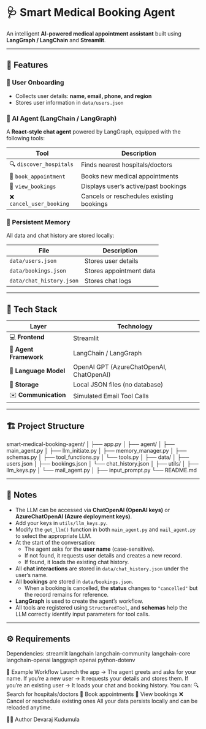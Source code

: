# 🩺 Smart Medical Booking Agent

An intelligent **AI-powered medical appointment assistant** built using **LangGraph / LangChain** and **Streamlit**.

---

## 🚀 Features

### 👤 User Onboarding  
- Collects user details: **name, email, phone, and region**  
- Stores user information in `data/users.json`

### 🧠 AI Agent (LangChain / LangGraph)  
A **React-style chat agent** powered by LangGraph, equipped with the following tools:

| Tool | Description |
|------|--------------|
| 🔍 `discover_hospitals` | Finds nearest hospitals/doctors |
| 📅 `book_appointment` | Books new medical appointments |
| 📖 `view_bookings` | Displays user’s active/past bookings |
| ❌ `cancel_user_booking` | Cancels or reschedules existing bookings |

### 💾 Persistent Memory  
All data and chat history are stored locally:

| File | Description |
|------|--------------|
| `data/users.json` | Stores user details |
| `data/bookings.json` | Stores appointment data |
| `data/chat_history.json` | Stores chat logs |

---

## 🧰 Tech Stack

| Layer | Technology |
|-------|-------------|
| 💻 **Frontend** | Streamlit |
| 🧠 **Agent Framework** | LangChain / LangGraph |
| 🧩 **Language Model** | OpenAI GPT (AzureChatOpenAI, ChatOpenAI) |
| 📂 **Storage** | Local JSON files (no database) |
| ✉️ **Communication** | Simulated Email Tool Calls |

---

## 🏗️ Project Structure

smart-medical-booking-agent/
│
├── app.py
│
├── agent/
│ ├── main_agent.py
│ ├── llm_initiate.py
│ ├── memory_manager.py
│ ├── schemas.py
│ ├── tool_functions.py
│ └── tools.py
│
├── data/
│ ├── users.json
│ ├── bookings.json
│ └── chat_history.json
│
├── utils/
│ ├── llm_keys.py
│ └── mail_agent.py
│
├── input_prompt.py
└── README.md


---

## 🧩 Notes

- The LLM can be accessed via **ChatOpenAI (OpenAI keys)** or **AzureChatOpenAI (Azure deployment keys)**.  
- Add your keys in `utils/llm_keys.py`.  
- Modify the `get_llm()` function in both `main_agent.py` and `mail_agent.py` to select the appropriate LLM.  
- At the start of the conversation:
  - The agent asks for the **user name** (case-sensitive).  
  - If not found, it requests user details and creates a new record.  
  - If found, it loads the existing chat history.
- All **chat interactions** are stored in `data/chat_history.json` under the user’s name.  
- All **bookings** are stored in `data/bookings.json`.  
  - When a booking is cancelled, the **status** changes to `"cancelled"` but the record remains for reference.  
- **LangGraph** is used to create the agent’s workflow.  
- All tools are registered using `StructuredTool`, and **schemas** help the LLM correctly identify input parameters for tool calls.

---

## ⚙️ Requirements

Dependencies:
streamlit
langchain
langchain-community
langchain-core
langchain-openai
langgraph
openai
python-dotenv


🧠 Example Workflow
Launch the app → The agent greets and asks for your name.
If you’re a new user → It requests your details and stores them.
If you’re an existing user → It loads your chat and booking history.
You can:
🔍 Search for hospitals/doctors
📅 Book appointments
📖 View bookings
❌ Cancel or reschedule existing ones
All your data persists locally and can be reloaded anytime.

🧑‍💻 Author
Devaraj Kudumula